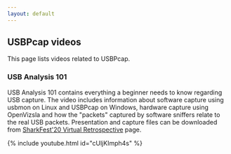 ```yaml
---
layout: default
---
```


USBPcap videos
-----------------------------------

This page lists videos related to USBPcap.

### USB Analysis 101

USB Analysis 101 contains everything a beginner needs to know regarding USB capture. The video includes information about software capture using usbmon on Linux and USBPcap on Windows, hardware capture using OpenVizsla and how the "packets" captured by software sniffers relate to the real USB packets. Presentation and capture files can be downloaded from [SharkFest'20 Virtual Retrospective](https://sharkfestvirtual.wireshark.org/sf20v) page.

{% include youtube.html id="cUljKImph4s" %}  
